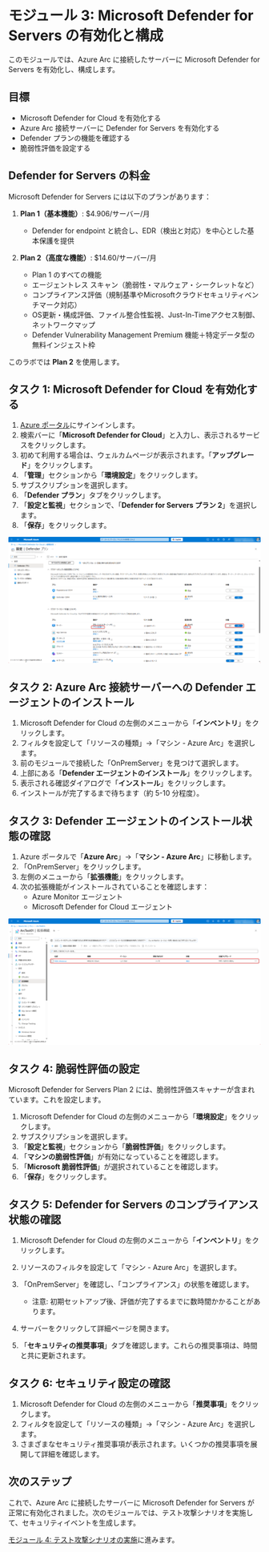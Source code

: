# モジュール 3: Microsoft Defender for Servers の有効化と構成

このモジュールでは、Azure Arc に接続したサーバーに Microsoft Defender for Servers を有効化し、構成します。

## 目標

- Microsoft Defender for Cloud を有効化する
- Azure Arc 接続サーバーに Defender for Servers を有効化する
- Defender プランの機能を確認する
- 脆弱性評価を設定する

## Defender for Servers の料金

Microsoft Defender for Servers には以下のプランがあります：

1. **Plan 1（基本機能）**: $4.906/サーバー/月
   - Defender for endpoint と統合し、EDR（検出と対応）を中心とした基本保護を提供

2. **Plan 2（高度な機能）**: $14.60/サーバー/月
   - Plan 1 のすべての機能
   - エージェントレス スキャン（脆弱性・マルウェア・シークレットなど）
   - コンプライアンス評価（規制基準やMicrosoftクラウドセキュリティベンチマーク対応）
   - OS更新・構成評価、ファイル整合性監視、Just-In-Timeアクセス制御、ネットワークマップ
   - Defender Vulnerability Management Premium 機能＋特定データ型の無料インジェスト枠

このラボでは **Plan 2** を使用します。

## タスク 1: Microsoft Defender for Cloud を有効化する

1. [Azure ポータル](https://portal.azure.com)にサインインします。
2. 検索バーに「**Microsoft Defender for Cloud**」と入力し、表示されるサービスをクリックします。
3. 初めて利用する場合は、ウェルカムページが表示されます。「**アップグレード**」をクリックします。
4. 「**管理**」セクションから「**環境設定**」をクリックします。
5. サブスクリプションを選択します。
6. 「**Defender プラン**」タブをクリックします。
7. 「**設定と監視**」セクションで、「**Defender for Servers プラン 2**」を選択します。
8. 「**保存**」をクリックします。

![Defender プランの有効化](../../images/module3/defender-plans.png)

## タスク 2: Azure Arc 接続サーバーへの Defender エージェントのインストール

1. Microsoft Defender for Cloud の左側のメニューから「**インベントリ**」をクリックします。
2. フィルタを設定して「リソースの種類」→「マシン - Azure Arc」を選択します。
3. 前のモジュールで接続した「OnPremServer」を見つけて選択します。
4. 上部にある「**Defender エージェントのインストール**」をクリックします。
5. 表示される確認ダイアログで「**インストール**」をクリックします。
6. インストールが完了するまで待ちます（約 5-10 分程度）。

## タスク 3: Defender エージェントのインストール状態の確認

1. Azure ポータルで「**Azure Arc**」→「**マシン - Azure Arc**」に移動します。
2. 「OnPremServer」をクリックします。
3. 左側のメニューから「**拡張機能**」をクリックします。
4. 次の拡張機能がインストールされていることを確認します：
   - Azure Monitor エージェント
   - Microsoft Defender for Cloud エージェント

![Defender エージェントの確認](../../images/module3/defender-extensions.png)

## タスク 4: 脆弱性評価の設定

Microsoft Defender for Servers Plan 2 には、脆弱性評価スキャナーが含まれています。これを設定します。

1. Microsoft Defender for Cloud の左側のメニューから「**環境設定**」をクリックします。
2. サブスクリプションを選択します。
3. 「**設定と監視**」セクションから「**脆弱性評価**」をクリックします。
4. 「**マシンの脆弱性評価**」が有効になっていることを確認します。
5. 「**Microsoft 脆弱性評価**」が選択されていることを確認します。
6. 「**保存**」をクリックします。

## タスク 5: Defender for Servers のコンプライアンス状態の確認

1. Microsoft Defender for Cloud の左側のメニューから「**インベントリ**」をクリックします。
2. リソースのフィルタを設定して「マシン - Azure Arc」を選択します。
3. 「OnPremServer」を確認し、「コンプライアンス」の状態を確認します。

   - 注意: 初期セットアップ後、評価が完了するまでに数時間かかることがあります。

4. サーバーをクリックして詳細ページを開きます。
5. 「**セキュリティの推奨事項**」タブを確認します。これらの推奨事項は、時間と共に更新されます。

## タスク 6: セキュリティ設定の確認

1. Microsoft Defender for Cloud の左側のメニューから「**推奨事項**」をクリックします。
2. フィルタを設定して「リソースの種類」→「マシン - Azure Arc」を選択します。
3. さまざまなセキュリティ推奨事項が表示されます。いくつかの推奨事項を展開して詳細を確認します。

## 次のステップ

これで、Azure Arc に接続したサーバーに Microsoft Defender for Servers が正常に有効化されました。次のモジュールでは、テスト攻撃シナリオを実施して、セキュリティイベントを生成します。

[モジュール 4: テスト攻撃シナリオの実施](../module4/README.md)に進みます。
